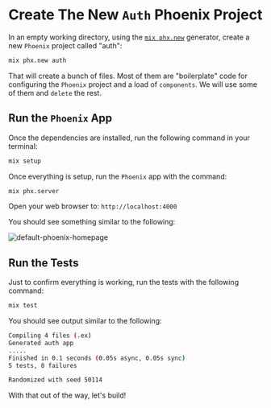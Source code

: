 # Create The New `Auth` Phoenix Project

In an empty working directory,
using the 
[`mix phx.new`](https://hexdocs.pm/phoenix/Mix.Tasks.Phx.New.html)
generator,
create a new `Phoenix` project
called "auth":

```sh
mix phx.new auth
```

That will create a bunch of files.
Most of them are "boilerplate" code 
for configuring the `Phoenix` project
and a load of `components`.
We will use some of them and `delete`
the rest. 


## Run the `Phoenix` App

Once the dependencies are installed,
run the following command in your terminal: 

```sh
mix setup
```

Once everything is setup,
run the `Phoenix` app 
with the command:

```sh
mix phx.server
```

Open your web browser to: 
`http://localhost:4000`

You should see something similar to the following: 

![default-phoenix-homepage](https://user-images.githubusercontent.com/194400/221915847-cfd297f0-52ab-46f2-8e0a-bd58abad971a.png)

## Run the Tests

Just to confirm everything is working,
run the tests with the following command:

```sh
mix test
```

You should see output similar to the following:

```sh
Compiling 4 files (.ex)
Generated auth app
.....
Finished in 0.1 seconds (0.05s async, 0.05s sync)
5 tests, 0 failures

Randomized with seed 50114
```

With that out of the way,
let's build!